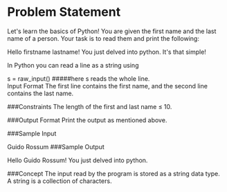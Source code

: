 Problem Statement
===================

Let's learn the basics of Python! You are given the first name and the last name of a person. Your task is to read them and print the following:

Hello firstname lastname! You just delved into python.
It's that simple!

In Python you can read a line as a string using

s = raw_input()
#####here s reads the whole line.  
Input Format The first line contains the first name, and the second line contains the last name.

###Constraints 
The length of the first and last name ≤ 10.

###Output Format Print the output as mentioned above.

###Sample Input

Guido
Rossum
###Sample Output

Hello Guido Rossum! You just delved into python.

###Concept 
The input read by the program is stored as a string data type. A string is a collection of characters.
